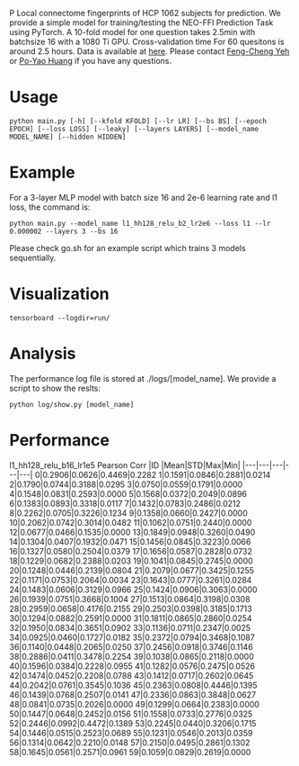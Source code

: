 P
Local connectome fingerprints of HCP 1062 subjects for prediction. We provide a simple model for training/testing the NEO-FFI Prediction Task using PyTorch. A 10-fold model for one question takes 2.5min with batchsize 16 with a 1080 Ti GPU. Cross-validation time For 60 quesitons is around 2.5 hours. Data is available at [here](http://dsi-studio.labsolver.org/download-images/local-connectome-fingerprints-of-hcp-1062-subjects-for-neofac-prediction). Please contact [Feng-Cheng Yeh](mailto:frank.yeh@gmail.com) or [Po-Yao Huang](mailto:poyaoh@cs.cmu.edu) if you have any questions.

# Usage
    python main.py [-h] [--kfold KFOLD] [--lr LR] [--bs BS] [--epoch EPOCH] [--loss LOSS] [--leaky] [--layers LAYERS] [--model_name MODEL_NAME] [--hidden HIDDEN]

# Example
For a 3-layer MLP model with batch size 16 and 2e-6 learning rate and l1 loss, the command is:

    python main.py --model_name l1_hh128_relu_b2_lr2e6 --loss l1 --lr 0.000002 --layers 3 --bs 16
Please check go.sh for an example script which trains 3 models sequentially.

# Visualization
    tensorboard --logdir=run/
    
# Analysis
The performance log file is stored at ./logs/[model_name]. We provide a script to show the reslts:

    python log/show.py [model_name]
    
# Performance
l1_hh128_relu_b16_lr1e5
Pearson Corr
|ID |Mean|STD|Max|Min|
|---|---|---|---|---|
0|0.2906|0.0626|0.4469|0.2282
1|0.1591|0.0846|0.2881|0.0214
2|0.1790|0.0744|0.3188|0.0295
3|0.0750|0.0559|0.1791|0.0000
4|0.1548|0.0831|0.2593|0.0000
5|0.1568|0.0372|0.2049|0.0896
6|0.1383|0.0893|0.3318|0.0117
7|0.1432|0.0783|0.2486|0.0212
8|0.2262|0.0705|0.3226|0.1234
9|0.1358|0.0660|0.2427|0.0000
10|0.2062|0.0742|0.3014|0.0482
11|0.1062|0.0751|0.2440|0.0000
12|0.0677|0.0466|0.1535|0.0000
13|0.1849|0.0948|0.3260|0.0490
14|0.1304|0.0407|0.1932|0.0471
15|0.1456|0.0845|0.3223|0.0066
16|0.1327|0.0580|0.2504|0.0379
17|0.1656|0.0587|0.2828|0.0732
18|0.1229|0.0682|0.2388|0.0203
19|0.1041|0.0845|0.2745|0.0000
20|0.1248|0.0446|0.2139|0.0804
21|0.2079|0.0677|0.3425|0.1255
22|0.1171|0.0753|0.2064|0.0034
23|0.1643|0.0777|0.3261|0.0284
24|0.1483|0.0606|0.3129|0.0966
25|0.1424|0.0906|0.3063|0.0000
26|0.1939|0.0751|0.3668|0.1004
27|0.1513|0.0864|0.3198|0.0308
28|0.2959|0.0658|0.4176|0.2155
29|0.2503|0.0398|0.3185|0.1713
30|0.1294|0.0882|0.2591|0.0000
31|0.1811|0.0865|0.2860|0.0254
32|0.1950|0.0834|0.3651|0.0902
33|0.1136|0.0711|0.2347|0.0025
34|0.0925|0.0460|0.1727|0.0182
35|0.2372|0.0794|0.3468|0.1087
36|0.1140|0.0448|0.2065|0.0250
37|0.2456|0.0918|0.3746|0.1146
38|0.2886|0.0411|0.3478|0.2254
39|0.1038|0.0865|0.2118|0.0000
40|0.1596|0.0384|0.2228|0.0955
41|0.1282|0.0576|0.2475|0.0526
42|0.1474|0.0452|0.2208|0.0788
43|0.1412|0.0717|0.2602|0.0645
44|0.2042|0.0761|0.3545|0.1036
45|0.2363|0.0808|0.4446|0.1395
46|0.1439|0.0768|0.2507|0.0141
47|0.2336|0.0863|0.3848|0.0627
48|0.0841|0.0735|0.2026|0.0000
49|0.1299|0.0664|0.2383|0.0000
50|0.1447|0.0648|0.2452|0.0156
51|0.1558|0.0733|0.2776|0.0325
52|0.2446|0.0992|0.4472|0.1389
53|0.2245|0.0440|0.3206|0.1715
54|0.1446|0.0515|0.2523|0.0689
55|0.1231|0.0546|0.2013|0.0359
56|0.1314|0.0642|0.2210|0.0148
57|0.2150|0.0495|0.2861|0.1302
58|0.1645|0.0561|0.2571|0.0961
59|0.1059|0.0829|0.2619|0.0000
